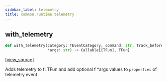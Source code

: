 ```yaml
---
sidebar_label: telemetry
title: common.runtime.telemetry
---
```


## with\_telemetry

```python
def with_telemetry(category: TEventCategory, command: str, track_before: bool,
                   *args: str) -> Callable[[TFun], TFun]
```

[[view_source]](https://github.com/dlt-hub/dlt/blob/9857029af018a582dd24da4070562f58bb7e9fc5/dlt/common/runtime/telemetry.py#L73)

Adds telemetry to f: TFun and add optional f *args values to `properties` of telemetry event

